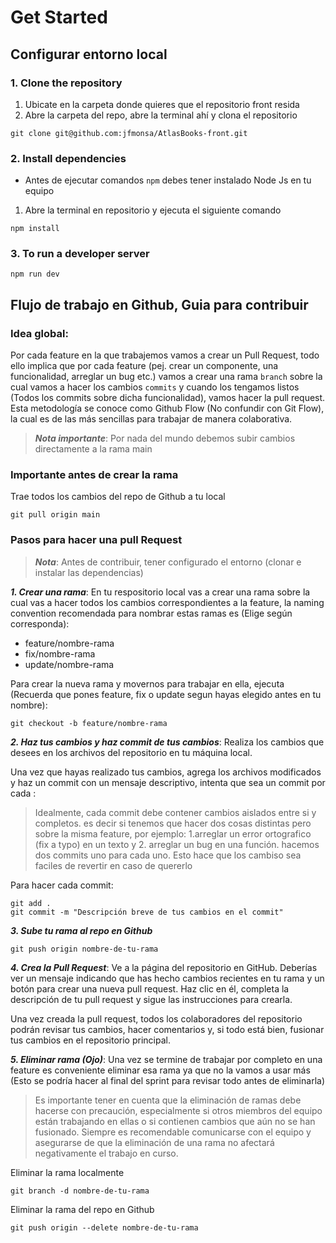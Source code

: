 # Get Started

## Configurar entorno local
### 1. Clone the repository

1. Ubicate en la carpeta donde quieres que el repositorio front resida
2. Abre la carpeta del repo, abre la terminal ahí y clona el repositorio
```
git clone git@github.com:jfmonsa/AtlasBooks-front.git
```

### 2. Install dependencies
+  Antes de ejecutar comandos `npm` debes tener instalado Node Js en tu equipo
1. Abre la terminal en repositorio y ejecuta el siguiente comando

```
npm install
```

### 3. To run a developer server
```
npm run dev
```

## Flujo de trabajo en Github, Guia para contribuir

### Idea global: 
Por cada feature en la que trabajemos vamos a crear un Pull Request, todo ello implica que por cada feature (pej. crear un componente, una funcionalidad, arreglar un bug etc.) vamos a crear una rama `branch` sobre la cual vamos a hacer los cambios `commits` y cuando los tengamos listos (Todos los commits sobre dicha funcionalidad), vamos hacer la pull request. Esta metodología se conoce como Github Flow (No confundir con Git Flow), la cual es de las más sencillas para trabajar de manera colaborativa.

> ***Nota importante***: Por nada del mundo debemos subir cambios directamente a la rama main

### Importante antes de crear la rama
Trae todos los cambios del repo de Github a tu local
```
git pull origin main
```

### Pasos para hacer una pull Request
> ***Nota***: Antes de contribuir, tener configurado el entorno (clonar e instalar las dependencias)

***1. Crear una rama***: En tu respositorio local vas a crear una rama sobre la cual vas a hacer todos los cambios correspondientes a la feature, la naming convention recomendada para nombrar estas ramas es (Elige según corresponda):

+ feature/nombre-rama
+ fix/nombre-rama
+ update/nombre-rama

Para crear la nueva rama y movernos para trabajar en ella, ejecuta (Recuerda que pones feature, fix o update segun hayas elegido antes en tu nombre):
```
git checkout -b feature/nombre-rama
```

***2. Haz tus cambios y haz commit de tus cambios***: Realiza los cambios que desees en los archivos del repositorio en tu máquina local.

Una vez que hayas realizado tus cambios, agrega los archivos modificados y haz un commit con un mensaje descriptivo, intenta que sea un commit por cada :

> Idealmente, cada commit debe contener cambios aislados entre si y completos. es decir si tenemos que hacer dos cosas distintas pero sobre la misma feature, por ejemplo: 1.arreglar un error ortografico (fix a typo) en un texto y 2. arreglar un bug en una función. hacemos dos commits uno para cada uno. Esto hace que los cambiso sea faciles de revertir en caso de quererlo 

Para hacer cada commit:
```
git add .
git commit -m "Descripción breve de tus cambios en el commit"
```

***3. Sube tu rama al repo en Github***
```
git push origin nombre-de-tu-rama
```

***4. Crea la Pull Request***: Ve a la página del repositorio en GitHub. Deberías ver un mensaje indicando que has hecho cambios recientes en tu rama y un botón para crear una nueva pull request. Haz clic en él, completa la descripción de tu pull request y sigue las instrucciones para crearla.

Una vez creada la pull request, todos los colaboradores del repositorio podrán revisar tus cambios, hacer comentarios y, si todo está bien, fusionar tus cambios en el repositorio principal.

***5. Eliminar rama (Ojo)***: Una vez se termine de trabajar por completo en una feature es conveniente eliminar esa rama ya que no la vamos a usar más (Esto se podría hacer al final del sprint para revisar todo antes de eliminarla)

> Es importante tener en cuenta que la eliminación de ramas debe hacerse con precaución, especialmente si otros miembros del equipo están trabajando en ellas o si contienen cambios que aún no se han fusionado. Siempre es recomendable comunicarse con el equipo y asegurarse de que la eliminación de una rama no afectará negativamente el trabajo en curso.

Eliminar la rama localmente
```
git branch -d nombre-de-tu-rama
```

Eliminar la rama del repo en Github
```
git push origin --delete nombre-de-tu-rama
```